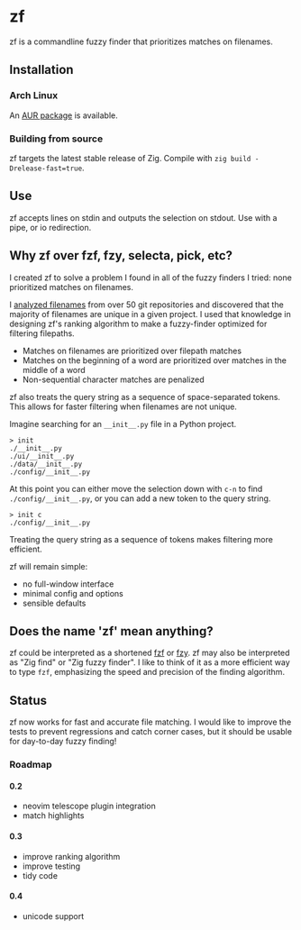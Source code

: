 # zf

zf is a commandline fuzzy finder that prioritizes matches on filenames.

## Installation

### Arch Linux

An [AUR package](https://aur.archlinux.org/packages/zf/) is available.

### Building from source

zf targets the latest stable release of Zig. Compile with `zig build
-Drelease-fast=true`.

## Use

zf accepts lines on stdin and outputs the selection on stdout. Use with a pipe,
or io redirection.

## Why zf over fzf, fzy, selecta, pick, etc?

I created zf to solve a problem I found in all of the fuzzy finders I tried:
none prioritized matches on filenames.

I [analyzed
filenames](https://nathancraddock.com/blog/in-search-of-a-better-finder/) from
over 50 git repositories and discovered that the majority of filenames are
unique in a given project. I used that knowledge in designing zf's ranking
algorithm to make a fuzzy-finder optimized for filtering filepaths.

* Matches on filenames are prioritized over filepath matches
* Matches on the beginning of a word are prioritized over matches in the middle
  of a word
* Non-sequential character matches are penalized

zf also treats the query string as a sequence of space-separated tokens. This
allows for faster filtering when filenames are not unique.

Imagine searching for an `__init__.py` file in a Python project.

```text
> init
./__init__.py
./ui/__init__.py
./data/__init__.py
./config/__init__.py
```

At this point you can either move the selection down with `c-n` to find
`./config/__init__.py`, or you can add a new token to the query string.

```text
> init c
./config/__init__.py
```

Treating the query string as a sequence of tokens makes filtering more
efficient.

zf will remain simple:
* no full-window interface
* minimal config and options
* sensible defaults

## Does the name 'zf' mean anything?

zf could be interpreted as a shortened [fzf](https://github.com/junegunn/fzf) or
[fzy](https://github.com/jhawthorn/fzy). zf may also be interpreted as "Zig
find" or "Zig fuzzy finder". I like to think of it as a more efficient way to
type `fzf`, emphasizing the speed and precision of the finding algorithm.

## Status

zf now works for fast and accurate file matching. I would like to improve the
tests to prevent regressions and catch corner cases, but it should be usable for
day-to-day fuzzy finding!

### Roadmap

#### 0.2
* neovim telescope plugin integration
* match highlights

#### 0.3
* improve ranking algorithm
* improve testing
* tidy code

#### 0.4
* unicode support
